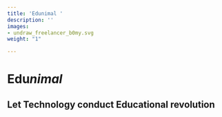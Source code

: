 ```yaml
---
title: 'Edunimal '
description: ''
images:
- undraw_freelancer_b0my.svg
weight: "1"

---
```

# **Edu**_nimal_

## Let Technology conduct Educational revolution 